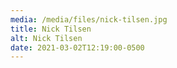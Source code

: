 ```yaml
---
media: /media/files/nick-tilsen.jpg
title: Nick Tilsen
alt: Nick Tilsen
date: 2021-03-02T12:19:00-0500
---
```

